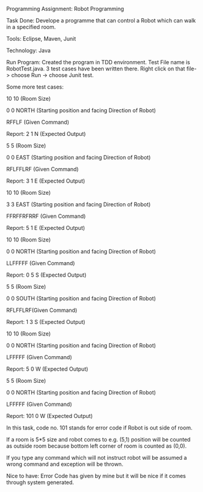 Programming Assignment: Robot Programming

Task Done: Develope a programme that can control a Robot which can walk in a specified room.

Tools: Eclipse, Maven, Junit

Technology: Java

Run Program: Created the program in TDD environment. Test File name is RobotTest.java. 3 test cases have been written there.
Right click on that file-> choose Run -> choose Junit test.

Some more test cases:

10 10 (Room Size)

0 0 NORTH (Starting position and facing Direction  of Robot)

RFFLF (Given Command)

Report: 2 1 N (Expected Output)

5 5 (Room Size)

0 0 EAST (Starting position and facing Direction of Robot)

RFLFFLRF (Given Command)

Report: 3 1 E (Expected Output)

10 10 (Room Size)

3 3 EAST (Starting position and facing Direction of Robot)

FFRFFRFRRF (Given Command)

Report: 5 1 E (Expected Output)

10 10 (Room Size)

0 0 NORTH (Starting position and facing Direction of Robot)

LLFFFFF (Given Command)

Report: 0 5 S (Expected Output)

5 5 (Room Size)

0 0 SOUTH (Starting position and facing Direction of Robot)

RFLFFLRF(Given Command)

Report: 1 3 S (Expected Output)

10 10 (Room Size)

0 0 NORTH (Starting position and facing Direction of Robot)

LFFFFF (Given Command)

Report: 5 0 W (Expected Output)

5 5 (Room Size)

0 0 NORTH (Starting position and facing Direction of Robot)

LFFFFF (Given Command)

Report: 101 0 W (Expected Output)

In this task, code no. 101 stands for error code if Robot is out side of room. 

If a room is 5*5 size and robot comes to e.g. (5,1) position will be counted as outside room because bottom left corner of room is counted as (0,0).

If you type any command which will not instruct robot will be assumed a wrong command and exception will be thrown.

Nice to have: Error Code has given by mine but it will be nice if it comes through system generated.
